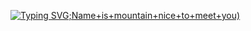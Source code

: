 [![Typing SVG](https://readme-typing-svg.herokuapp.com?font=Solitreo&weight=500&size=27&pause=1000&color=9BF7F1&multiline=true&width=442&height=59&lines=Hi+%3A);Name+is+mountain+nice+to+meet+you)](https://git.io/typing-svg)
